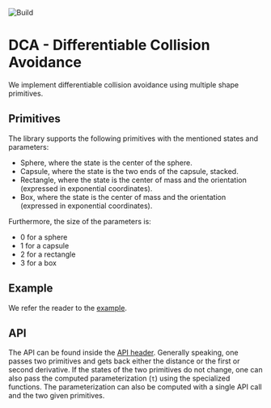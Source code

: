 ![Build](https://github.com/SimiPro/DCA/actions/workflows/build.yml/badge.svg?branch=master)

# DCA - Differentiable Collision Avoidance

We implement differentiable collision avoidance using multiple shape primitives.

## Primitives
The library supports the following primitives with the mentioned states and parameters:
- Sphere, where the state is the center of the sphere.
- Capsule, where the state is the two ends of the capsule, stacked.
- Rectangle, where the state is the center of mass and the orientation (expressed in exponential coordinates).
- Box, where the state is the center of mass and the orientation (expressed in exponential coordinates).

Furthermore, the size of the parameters is:
- 0 for a sphere
- 1 for a capsule
- 2 for a rectangle
- 3 for a box

## Example
We refer the reader to the [example](example/example.cpp).

## API
The API can be found inside the [API header](include/DCA/API.h). Generally speaking, one passes two primitives and gets back either the distance or the first or second derivative. If the states of the two primitives do not change, one can also pass the computed parameterization (`t`) using the specialized functions. The parameterization can also be computed with a single API call and the two given primitives.